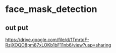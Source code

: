 # face_mask_detection

## out put
https://drive.google.com/file/d/1TmrtdF-RzjXOQO8pm87xLOKb1bF11nb6/view?usp=sharing
